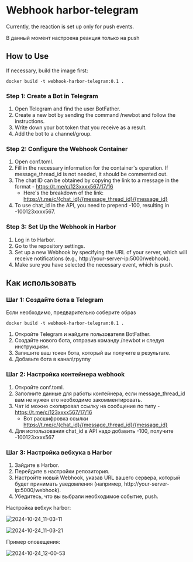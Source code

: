 # Webhook harbor-telegram
Currently, the reaction is set up only for push events.

В данный момент настроена реакция только на push

## How to Use

If necessary, build the image first:
```shell
docker build -t webhook-harbor-telegram:0.1 .
```

### Step 1: Create a Bot in Telegram

1. Open Telegram and find the user BotFather.
2. Create a new bot by sending the command /newbot and follow the instructions.
3. Write down your bot token that you receive as a result.
4. Add the bot to a channel/group.

### Step 2: Configure the Webhook Container
1. Open conf.toml.
2. Fill in the necessary information for the container's operation. If message_thread_id is not needed, it should be commented out.
3. The chat ID can be obtained by copying the link to a message in the format - https://t.me/c/123xxxx567/17/16
   - Here's the breakdown of the link: https://t.me/c/{chat_id}/{message_thread_id}/{message_id}
4. To use chat_id in the API, you need to prepend -100, resulting in -100123xxxx567.


### Step 3: Set Up the Webhook in Harbor
1. Log in to Harbor.
2. Go to the repository settings.
3. Set up a new Webhook by specifying the URL of your server, which will receive notifications (e.g., http://your-server-ip:5000/webhook).
4. Make sure you have selected the necessary event, which is push.

## Как использовать

### Шаг 1: Создайте бота в Telegram

Если необходимо, предварительно соберите образ
```shell
docker build -t webhook-harbor-telegram:0.1 .
```


1. Откройте Telegram и найдите пользователя BotFather.
2. Создайте нового бота, отправив команду /newbot и следуя инструкциям.
3. Запишите ваш токен бота, который вы получите в результате.
4. Добавьте бота в канал\группу

### Шаг 2: Настройка контейнера webhook

1. Откройте conf.toml.
2. Заполните данные для работы контейнера, если message_thread_id вам не нужен его необходимо закомментировать.
3. Чат id можно скопировал ссылку на сообщение по типу - https://t.me/c/123xxxx567/17/16
   - Вот расшифровка ссылки https://t.me/c/{chat_id}/{message_thread_id}/{message_id}
4. Для использования chat_id в API надо добавить -100, получите -100123xxxx567

### Шаг 3: Настройка вебхука в Harbor

1. Зайдите в Harbor.
2. Перейдите в настройки репозитория.
3. Настройте новый Webhook, указав URL вашего сервера, который будет принимать уведомления (например, http://your-server-ip:5000/webhook).
4. Убедитесь, что вы выбрали необходимое событие, push.

Настройка вебхук harbor:

![2024-10-24_11-03-11](https://github.com/user-attachments/assets/e91857f0-3d91-4c06-a243-af141074f5f4)

![2024-10-24_11-03-21](https://github.com/user-attachments/assets/00f2c57d-edc8-4d4f-a429-5391a98ee916)


Пример оповещения:

![2024-10-24_12-00-53](https://github.com/user-attachments/assets/2817d1ca-5be2-4eaf-ab10-a21950a1ac6d)
